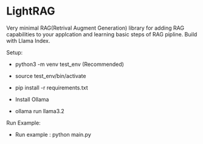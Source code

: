 # LightRAG
Very minimal RAG(Retrival Augment Generation) library for adding RAG capabilities to your applcation and learning basic steps of RAG pipline.
Build with Llama Index.

Setup:
- python3 -m venv test_env (Recommended)
- source test_env/bin/activate
- pip install -r requirements.txt

- Install Ollama
- ollama run llama3.2

Run Example:
- Run example : python main.py 
